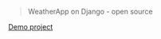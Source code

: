 > WeatherApp on Django - open source

[Demo project](https://afternoon-temple-24990.herokuapp.com "Weatherapp on Django")
